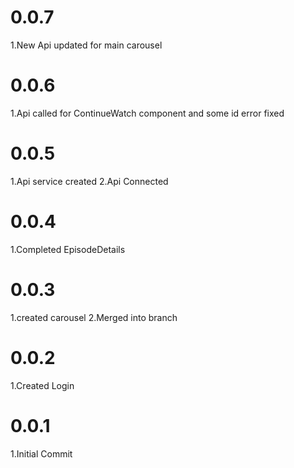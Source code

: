 # 0.0.7

1.New Api updated for main carousel


# 0.0.6

1.Api called for ContinueWatch  component and some id error fixed

# 0.0.5

1.Api service created
2.Api Connected

# 0.0.4

1.Completed EpisodeDetails

# 0.0.3

1.created carousel
2.Merged into branch

# 0.0.2

1.Created Login


# 0.0.1

1.Initial Commit